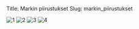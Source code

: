 Title: Markin piirustukset
Slug: markin_piirustukset

![1]({attach}/images/piirustukset/1.jpg)
![2]({attach}/images/piirustukset/2.jpg)
![3]({attach}/images/piirustukset/3.jpg)
![4]({attach}/images/piirustukset/4.jpg)
